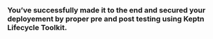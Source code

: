 
<br>

### You’ve successfully made it to the end and secured your deployement by proper pre and post testing using Keptn Lifecycle Toolkit.
